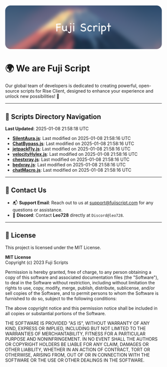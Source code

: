 ![Banner](.github/b.webp)

# 🌍 **We are Fuji Script**

Our global team of developers is dedicated to creating powerful, open-source scripts for Rise Client, designed to enhance your experience and unlock new possibilities! 🌟

---
<!-- SCRIPTS_NAVIGATION_START -->
## 📂 **Scripts Directory Navigation**

**Last Updated**: 2025-01-08 21:58:18 UTC

- **[SilentAura.js](scripts/SilentAura.js)**: Last modified on 2025-01-08 21:58:16 UTC
- **[ChatBypass.js](scripts/ChatBypass.js)**: Last modified on 2025-01-08 21:58:16 UTC
- **[jetpackFly.js](scripts/jetpackFly.js)**: Last modified on 2025-01-08 21:58:16 UTC
- **[velocityHylex.js](scripts/velocityHylex.js)**: Last modified on 2025-01-08 21:58:16 UTC
- **[chestxray.js](scripts/chestxray.js)**: Last modified on 2025-01-08 21:58:16 UTC
- **[bedxray.js](scripts/bedxray.js)**: Last modified on 2025-01-08 21:58:16 UTC
- **[chatMacro.js](scripts/chatMacro.js)**: Last modified on 2025-01-08 21:58:16 UTC

<!-- SCRIPTS_NAVIGATION_END -->

---

## 💬 **Contact Us**  
- 📬 **Support Email**: Reach out to us at [support@fujiscript.com](mailto:support@fujiscript.com) for any questions or assistance.  
- 💬 **Discord**: Contact **Leo728** directly at `Discord@leo728`.

---

## 📜 **License**

This project is licensed under the MIT License.  

**MIT License**  
Copyright (c) 2023 Fuji Scripts  

Permission is hereby granted, free of charge, to any person obtaining a copy of this software and associated documentation files (the "Software"), to deal in the Software without restriction, including without limitation the rights to use, copy, modify, merge, publish, distribute, sublicense, and/or sell copies of the Software, and to permit persons to whom the Software is furnished to do so, subject to the following conditions:  

The above copyright notice and this permission notice shall be included in all copies or substantial portions of the Software.  

THE SOFTWARE IS PROVIDED "AS IS", WITHOUT WARRANTY OF ANY KIND, EXPRESS OR IMPLIED, INCLUDING BUT NOT LIMITED TO THE WARRANTIES OF MERCHANTABILITY, FITNESS FOR A PARTICULAR PURPOSE AND NONINFRINGEMENT. IN NO EVENT SHALL THE AUTHORS OR COPYRIGHT HOLDERS BE LIABLE FOR ANY CLAIM, DAMAGES OR OTHER LIABILITY, WHETHER IN AN ACTION OF CONTRACT, TORT OR OTHERWISE, ARISING FROM, OUT OF OR IN CONNECTION WITH THE SOFTWARE OR THE USE OR OTHER DEALINGS IN THE SOFTWARE.  

